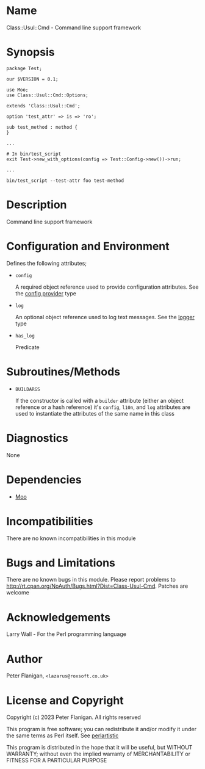 # Name

Class::Usul::Cmd - Command line support framework

# Synopsis

    package Test;

    our $VERSION = 0.1;

    use Moo;
    use Class::Usul::Cmd::Options;

    extends 'Class::Usul::Cmd';

    option 'test_attr' => is => 'ro';

    sub test_method : method {
    }

    ...

    # In bin/test_script
    exit Test->new_with_options(config => Test::Config->new())->run;

    ...

    bin/test_script --test-attr foo test-method

# Description

Command line support framework

# Configuration and Environment

Defines the following attributes;

- `config`

    A required object reference used to provide configuration attributes. See
    the [config provider](https://metacpan.org/pod/Class%3A%3AUsul%3A%3ACmd%3A%3ATypes#ConfigProvider) type

- `log`

    An optional object reference used to log text messages. See the
    [logger](https://metacpan.org/pod/Class%3A%3AUsul%3A%3ACmd%3A%3ATypes#Logger) type

- `has_log`

    Predicate

# Subroutines/Methods

- `BUILDARGS`

    If the constructor is called with a `builder` attribute (either an object
    reference or a hash reference) it's `config`, `l10n`, and `log` attributes
    are used to instantiate the attributes of the same name in this class

# Diagnostics

None

# Dependencies

- [Moo](https://metacpan.org/pod/Moo)

# Incompatibilities

There are no known incompatibilities in this module

# Bugs and Limitations

There are no known bugs in this module. Please report problems to
http://rt.cpan.org/NoAuth/Bugs.html?Dist=Class-Usul-Cmd.
Patches are welcome

# Acknowledgements

Larry Wall - For the Perl programming language

# Author

Peter Flanigan, `<lazarus@roxsoft.co.uk>`

# License and Copyright

Copyright (c) 2023 Peter Flanigan. All rights reserved

This program is free software; you can redistribute it and/or modify it
under the same terms as Perl itself. See [perlartistic](https://metacpan.org/pod/perlartistic)

This program is distributed in the hope that it will be useful,
but WITHOUT WARRANTY; without even the implied warranty of
MERCHANTABILITY or FITNESS FOR A PARTICULAR PURPOSE
